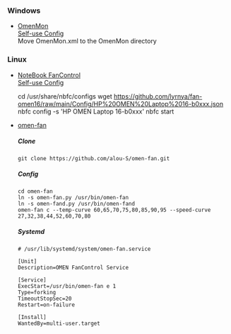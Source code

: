 ### Windows
- [OmenMon](https://github.com/OmenMon/OmenMon)<br>
  [Self-use Config](https://github.com/lyrnya/fan-omen16/blob/main/Config/OmenMon.xml.sys)<br>
  Move OmenMon.xml to the OmenMon directory

### Linux
- [NoteBook FanControl](https://github.com/nbfc-linux/nbfc-linux)<br>
  [Self-use Config](https://github.com/lyrnya/fan-omen16/blob/main/Config/HP%20OMEN%20Laptop%2016-b0xxx.json)

  cd /usr/share/nbfc/configs
  wget https://github.com/lyrnya/fan-omen16/raw/main/Config/HP%20OMEN%20Laptop%2016-b0xxx.json
  nbfc config -s 'HP OMEN Laptop 16-b0xxx'
  nbfc start
  

- [omen-fan](https://github.com/alou-S/omen-fan)
  ##### Clone
  ```
  git clone https://github.com/alou-S/omen-fan.git
  ```
  ##### Config
  ```
  cd omen-fan
  ln -s omen-fan.py /usr/bin/omen-fan
  ln -s omen-fand.py /usr/bin/omen-fand
  omen-fan c --temp-curve 60,65,70,75,80,85,90,95 --speed-curve 27,32,38,44,52,60,70,80
  ```
  ##### Systemd
  ```
  # /usr/lib/systemd/system/omen-fan.service
  
  [Unit]
  Description=OMEN FanControl Service
  
  [Service]
  ExecStart=/usr/bin/omen-fan e 1
  Type=forking
  TimeoutStopSec=20
  Restart=on-failure
  
  [Install]
  WantedBy=multi-user.target
  ```
